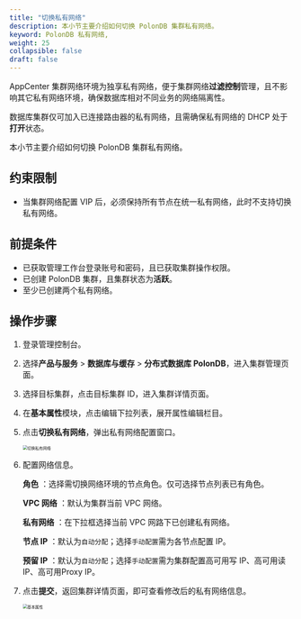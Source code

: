 ```yaml
---
title: "切换私有网络"
description: 本小节主要介绍如何切换 PolonDB 集群私有网络。 
keyword: PolonDB 私有网络,
weight: 25
collapsible: false
draft: false
---
```



AppCenter 集群网络环境为独享私有网络，便于集群网络**过滤控制**管理，且不影响其它私有网络环境，确保数据库相对不同业务的网络隔离性。

数据库集群仅可加入已连接路由器的私有网络，且需确保私有网络的 DHCP 处于**打开**状态。

本小节主要介绍如何切换 PolonDB 集群私有网络。

## 约束限制

- 当集群网络配置 VIP 后，必须保持所有节点在统一私有网络，此时不支持切换私有网络。

## 前提条件

- 已获取管理工作台登录账号和密码，且已获取集群操作权限。
- 已创建 PolonDB 集群，且集群状态为**活跃**。
- 至少已创建两个私有网络。

## 操作步骤

1. 登录管理控制台。
2. 选择**产品与服务** > **数据库与缓存** > **分布式数据库 PolonDB**，进入集群管理页面。
3. 选择目标集群，点击目标集群 ID，进入集群详情页面。
4. 在**基本属性**模块，点击编辑下拉列表，展开属性编辑栏目。
5. 点击**切换私有网络**，弹出私有网络配置窗口。
   
   <img src="../../../_images/change_vxnet.png" alt="切换私有网络" style="zoom:50%;" />

6. 配置网络信息。
   
   **角色** ：选择需切换网络环境的节点角色。仅可选择节点列表已有角色。

   **VPC 网络** ：默认为集群当前 VPC 网络。

   **私有网络** ：在下拉框选择当前 VPC 网路下已创建私有网络。
   
   **节点 IP** ：默认为`自动分配`；选择`手动配置`需为各节点配置 IP。
   
   **预留 IP** ：默认为`自动分配`；选择`手动配置`需为集群配置高可用写 IP、高可用读 IP、高可用Proxy IP。
   
7. 点击**提交**，返回集群详情页面，即可查看修改后的私有网络信息。
   
   <img src="../../../_images/basic_info.png" alt="基本属性" style="zoom:50%;" />
